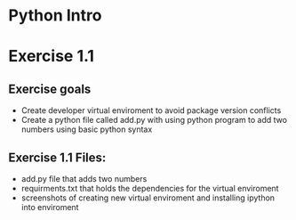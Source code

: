# Python Intro

# Exercise 1.1

## Exercise goals

- Create developer virtual enviroment to avoid package version conflicts
- Create a python file called add.py with using python program to add two numbers using basic python syntax

## Exercise 1.1 Files:

- add.py file that adds two numbers
- requirments.txt that holds the dependencies for the virtual enviroment
- screenshots of creating new virtual enviroment and installing ipython into enviroment
